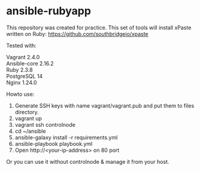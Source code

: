 # ansible-rubyapp
This repository was created for practice.
This set of tools will install xPaste written on Ruby: https://github.com/southbridgeio/xpaste

Tested with:

Vagrant 2.4.0<br />
Ansible-core 2.16.2<br />
Ruby 2.3.8<br />
PostgreSQL 14<br />
Nginx 1.24.0<br />

Howto use:

1. Generate SSH keys with name vagrant/vagrant.pub and put them to files directory.
2. vagrant up
3. vagrant ssh controlnode
4. cd ~/ansible
5. ansible-galaxy install -r requirements.yml
6. ansible-playbook playbook.yml
7. Open http://\<your-ip-address\> on 80 port

Or you can use it without controlnode & manage it from your host.